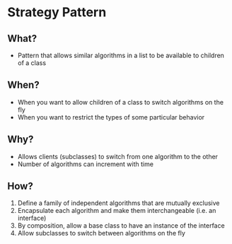 # Strategy Pattern

## What? 

- Pattern that allows similar algorithms in a list to be available to children of a class

## When?

- When you want to allow children of a class to switch algorithms on the fly
- When you want to restrict the types of some particular behavior

## Why?
 
 - Allows clients (subclasses) to switch from one algorithm to the other
 - Number of algorithms can increment with time

## How?

1. Define a family of independent algorithms that are mutually exclusive
1. Encapsulate each algorithm and make them interchangeable (i.e. an interface)
1. By composition, allow a base class to have an instance of the interface
1. Allow subclasses to switch between algorithms on the fly
